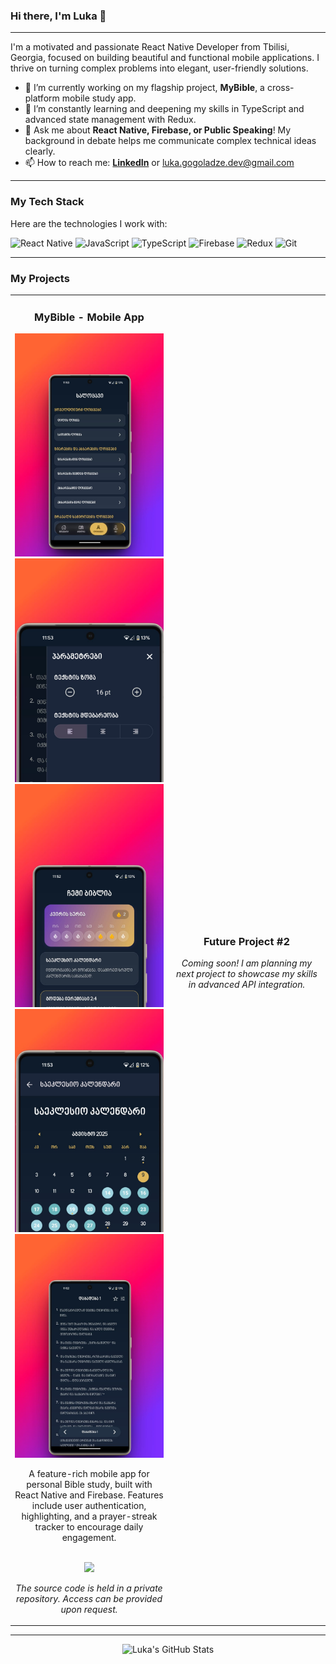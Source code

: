 ### Hi there, I'm Luka 👋

---

I'm a motivated and passionate React Native Developer from Tbilisi, Georgia, focused on building beautiful and functional mobile applications. I thrive on turning complex problems into elegant, user-friendly solutions.

* 🔭 I’m currently working on my flagship project, **MyBible**, a cross-platform mobile study app.
* 🌱 I’m constantly learning and deepening my skills in TypeScript and advanced state management with Redux.
* 💬 Ask me about **React Native, Firebase, or Public Speaking**! My background in debate helps me communicate complex technical ideas clearly.
* 📫 How to reach me: [**LinkedIn**](https://www.linkedin.com/in/luka-gogoladze-dev/) or luka.gogoladze.dev@gmail.com

---

### **My Tech Stack**

Here are the technologies I work with:

![React Native](https://img.shields.io/badge/React%20Native-20232A?style=for-the-badge&logo=react&logoColor=61DAFB)
![JavaScript](https://img.shields.io/badge/JavaScript-F7DF1E?style=for-the-badge&logo=javascript&logoColor=black)
![TypeScript](https://img.shields.io/badge/TypeScript-007ACC?style=for-the-badge&logo=typescript&logoColor=white)
![Firebase](https://img.shields.io/badge/Firebase-FFCA28?style=for-the-badge&logo=firebase&logoColor=black)
![Redux](https://img.shields.io/badge/Redux-593D88?style=for-the-badge&logo=redux&logoColor=white)
![Git](https://img.shields.io/badge/GIT-E44C30?style=for-the-badge&logo=git&logoColor=white)

---

### **My Projects**
<table>
<tr>
<td width="50%">
<h3 align="center">MyBible - Mobile App</h3>
<div align="center">
<!-- The image is NOT a link. It just displays the mockup from your PUBLIC assets repo -->
<img src="https://raw.githubusercontent.com/luka-gogoladze/my-portfolio-assets/refs/heads/main/bible-mockup-1.jpg" alt="MyBible Project Mockup" width="100%">
<img src="https://raw.githubusercontent.com/luka-gogoladze/my-portfolio-assets/refs/heads/main/bible-mockup-2.jpg" alt="MyBible Project Mockup" width="100%">
<img src="https://raw.githubusercontent.com/luka-gogoladze/my-portfolio-assets/refs/heads/main/bible-mockup-3.jpg" alt="MyBible Project Mockup" width="100%">
<img src="https://raw.githubusercontent.com/luka-gogoladze/my-portfolio-assets/refs/heads/main/bible-mockup-4.jpg" alt="MyBible Project Mockup" width="100%">
<img src="https://raw.githubusercontent.com/luka-gogoladze/my-portfolio-assets/refs/heads/main/bible-mockup-5.jpg" alt="MyBible Project Mockup" width="100%">
<p>A feature-rich mobile app for personal Bible study, built with React Native and Firebase. Features include user authentication, highlighting, and a prayer-streak tracker to encourage daily engagement.</p>
<br>
<!-- This badge clearly states the status. It is not a link. -->
<img src="https://img.shields.io/badge/Repository-Private-red?style=for-the-badge&logo=github">
<p><em>The source code is held in a private repository. Access can be provided upon request.</em></p>
</div>
</td>
<td width="50%">
<h3 align="center">Future Project #2</h3>
<div align="center">
<p><em>Coming soon! I am planning my next project to showcase my skills in advanced API integration.</em></p>
</div>
</td>
</tr>
</table>

<div align="center">

---
<div align="center">

![Luka's GitHub Stats](https://github-readme-stats.vercel.app/api?username=luka-gogoladze&show_icons=true&theme=radical)

</div>
